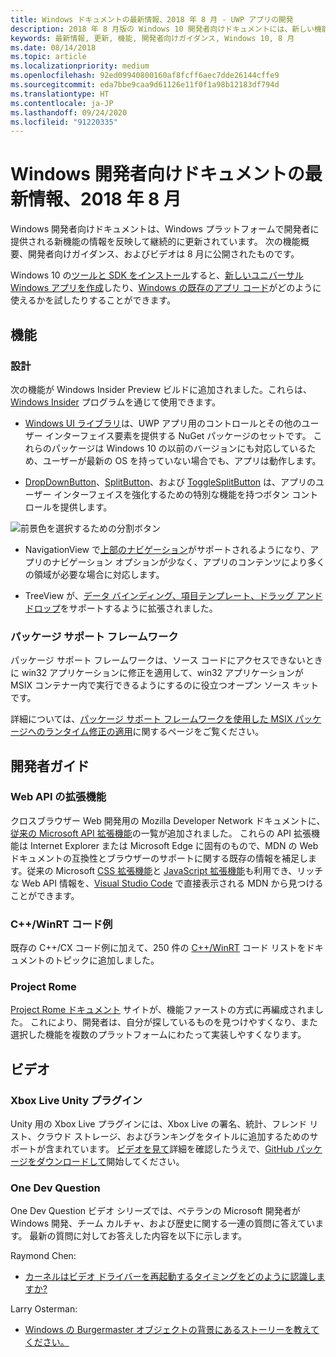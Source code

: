 ```yaml
---
title: Windows ドキュメントの最新情報、2018 年 8 月 - UWP アプリの開発
description: 2018 年 8 月版の Windows 10 開発者向けドキュメントには、新しい機能、ビデオ、サンプル、開発者向けガイダンスが追加されました。
keywords: 最新情報, 更新, 機能, 開発者向けガイダンス, Windows 10, 8 月
ms.date: 08/14/2018
ms.topic: article
ms.localizationpriority: medium
ms.openlocfilehash: 92ed09940800160af8fcff6aec7dde26144cffe9
ms.sourcegitcommit: eda7bbe9caa9d61126e11f0f1a98b12183df794d
ms.translationtype: HT
ms.contentlocale: ja-JP
ms.lasthandoff: 09/24/2020
ms.locfileid: "91220335"
---
```

# <a name="whats-new-in-the-windows-developer-docs-in-august-2018"></a>Windows 開発者向けドキュメントの最新情報、2018 年 8 月

Windows 開発者向けドキュメントは、Windows プラットフォームで開発者に提供される新機能の情報を反映して継続的に更新されています。 次の機能概要、開発者向けガイダンス、およびビデオは 8 月に公開されたものです。

Windows 10 の[ツールと SDK をインストール](https://developer.microsoft.com/windows/downloads#_blank)すると、[新しいユニバーサル Windows アプリを作成](../get-started/create-uwp-apps.md)したり、[Windows の既存のアプリ コード](../porting/index.md)がどのように使えるかを試したりすることができます。

## <a name="features"></a>機能

### <a name="design"></a>設計

次の機能が Windows Insider Preview ビルドに追加されました。これらは、[Windows Insider](https://insider.windows.com/) プログラムを通じて使用できます。

* [Windows UI ライブラリ](/uwp/toolkits/winui/)は、UWP アプリ用のコントロールとその他のユーザー インターフェイス要素を提供する NuGet パッケージのセットです。 これらのパッケージは Windows 10 の以前のバージョンにも対応しているため、ユーザーが最新の OS を持っていない場合でも、アプリは動作します。

* [DropDownButton](../design/controls-and-patterns/buttons.md#create-a-drop-down-button)、[SplitButton](../design/controls-and-patterns/buttons.md#create-a-split-button)、および [ToggleSplitButton](../design/controls-and-patterns/buttons.md#create-a-toggle-split-button) は、アプリのユーザー インターフェイスを強化するための特別な機能を持つボタン コントロールを提供します。

![前景色を選択するための分割ボタン](../design/controls-and-patterns/images/split-button-rtb.png)

* NavigationView で[上部のナビゲーション](../design/controls-and-patterns/navigationview.md)がサポートされるようになり、アプリのナビゲーション オプションが少なく、アプリのコンテンツにより多くの領域が必要な場合に対応します。

* TreeView が、[データ バインディング、項目テンプレート、ドラッグ アンド ドロップ](../design/controls-and-patterns/tree-view.md)をサポートするように拡張されました。

### <a name="package-support-framework"></a>パッケージ サポート フレームワーク

パッケージ サポート フレームワークは、ソース コードにアクセスできないときに win32 アプリケーションに修正を適用して、win32 アプリケーションが MSIX コンテナー内で実行できるようにするのに役立つオープン ソース キットです。

詳細については、[パッケージ サポート フレームワークを使用した MSIX パッケージへのランタイム修正の適用](/windows/msix/psf/package-support-framework)に関するページをご覧ください。

## <a name="developer-guidance"></a>開発者ガイド

### <a name="web-api-extensions"></a>Web API の拡張機能

クロスブラウザー Web 開発用の Mozilla Developer Network ドキュメントに、[従来の Microsoft API 拡張機能](https://developer.mozilla.org/docs/Web/API/Microsoft_API_extensions)の一覧が追加されました。 これらの API 拡張機能は Internet Explorer または Microsoft Edge に固有のもので、MDN の Web ドキュメントの互換性とブラウザーのサポートに関する既存の情報を補足します。従来の Microsoft [CSS 拡張機能](https://developer.mozilla.org/docs/Web/CSS/Microsoft_Extensions)と [JavaScript 拡張機能](https://developer.mozilla.org/docs/Web/JavaScript/Microsoft_JavaScript_extensions)も利用でき、リッチな Web API 情報を、[Visual Studio Code](https://code.visualstudio.com/updates/v1_25#_new-css-pseudo-selectors-and-pseudo-elements-from-mdn) で直接表示される MDN から見つけることができます。

### <a name="cwinrt-code-examples"></a>C++/WinRT コード例

既存の C++/CX コード例に加えて、250 件の [C++/WinRT](../cpp-and-winrt-apis/index.md) コード リストをドキュメントのトピックに追加しました。

### <a name="project-rome"></a>Project Rome

[Project Rome ドキュメント](/windows/project-rome/) サイトが、機能ファーストの方式に再編成されました。 これにより、開発者は、自分が探しているものを見つけやすくなり、また選択した機能を複数のプラットフォームにわたって実装しやすくなります。

## <a name="videos"></a>ビデオ

### <a name="xbox-live-unity-plugin"></a>Xbox Live Unity プラグイン

Unity 用の Xbox Live プラグインには、Xbox Live の署名、統計、フレンド リスト、クラウド ストレージ、およびランキングをタイトルに追加するためのサポートが含まれています。 [ビデオを見て](https://youtu.be/fVQZ-YgwNpY)詳細を確認したうえで、[GitHub パッケージをダウンロードして](/gaming/xbox-live/get-started/setup-ide/creators/unity-win10/live-cr-unity-win10-nav?WT.mc_id=windowsdocs-twi)開始してください。

### <a name="one-dev-question"></a>One Dev Question

One Dev Question ビデオ シリーズでは、ベテランの Microsoft 開発者が Windows 開発、チーム カルチャ、および歴史に関する一連の質問に答えています。 最新の質問に対してお答えした内容を以下に示します。

Raymond Chen: 

* [カーネルはビデオ ドライバーを再起動するタイミングをどのように認識しますか?](https://youtu.be/3SNAdyO1l5c)

Larry Osterman: 

* [Windows の Burgermaster オブジェクトの背景にあるストーリーを教えてください。](https://youtu.be/0TDSbyAIvX0)